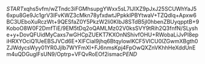 $START$xqhs5vfm/wZTndc3iFGMhsupgYWxx5sL7lJIXZ9pJxJ25SCUWhYaJ56xpu8Ge9Jc1grV3IFvKWZ3cMkn78yfxdwtJPpkkIPBYtwaV+TZQdlq+Apxw6BC3UEboXuRczWt+9QESfaZ0Y5PkzW2li0KIbJ8STdB5jI0hbenZBUyqpptB+9KoboO8W0F2DmfTiE/9EM5tDq2oQAMLMz02V0ksSVY9tRih2Q3fnfN/SLyshe+y+DovQFUidMyCaxs7wGHCpZUEKT7KXOnNShivfOHU+RWobaLiJvPl8epiHRXYOciQ1UeEBSJVCd6E+XlFCiaI9jhq6BtqylowlKCF5VICU0lZGwmXBgth0ZJWdycsWyy01YR0JjIb7WYFmXI+FJ6nmsKpj4FpOwQXZnVKhhHeXddUnEm4uQDGuglFsUN9/Optrp+VFQvRoEOf2ismacP$END$